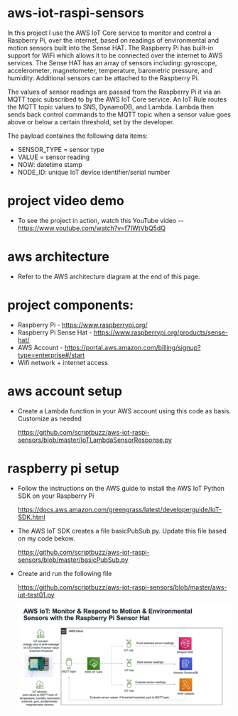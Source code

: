 # aws-iot-raspi-sensors

  In this project I use the AWS IoT Core service to monitor and control a Raspberry Pi, over the internet, based on readings of environmental and motion sensors built into the Sense HAT. The Raspberry Pi has built-in support for WiFi which allows it to be connected over the internet to AWS services. The Sense HAT has an array of sensors including: gyroscope, accelerometer, magnetometer, temperature, barometric pressure, and humidity. Additional sensors can be attached to the Raspberry Pi. 
  
  The values of sensor readings are passed from the Raspberry Pi it via an MQTT topic subscribed to by the AWS IoT Core service. An IoT Rule routes the MQTT topic values to SNS, DynamoDB, and Lambda. Lambda then sends back control commands to the MQTT topic when a sensor value goes above or below a certain threshold, set by the developer.
  
  The payload containes the following data items:
  * SENSOR_TYPE = sensor type
  * VALUE = sensor reading
  * NOW: datetime stamp
  * NODE_ID: unique IoT device identifier/serial number

# project video demo
- To see the project in action, watch this YouTube video
-- https://www.youtube.com/watch?v=f7IWtVbQ5dQ

# aws architecture
- Refer to the AWS architecture diagram at the end of this page. 

# project components:
   * Raspberry Pi - https://www.raspberrypi.org/
   * Raspberry Pi Sense Hat - https://www.raspberrypi.org/products/sense-hat/
   * AWS Account - https://portal.aws.amazon.com/billing/signup?type=enterprise#/start
   * Wifi network + internet access

# aws account setup

- Create a Lambda function in your AWS account using this code as basis. Customize as needed

  https://github.com/scriptbuzz/aws-iot-raspi-sensors/blob/master/IoTLambdaSensorResponse.py

# raspberry pi setup

- Follow the instructions on the AWS guide to install the AWS IoT Python SDK on your Raspberry Pi

  https://docs.aws.amazon.com/greengrass/latest/developerguide/IoT-SDK.html


- The AWS IoT SDK creates a file basicPubSub.py. Update this file based on my code bekow.

  https://github.com/scriptbuzz/aws-iot-raspi-sensors/blob/master/basicPubSub.py

- Create and run the following file

  https://github.com/scriptbuzz/aws-iot-raspi-sensors/blob/master/aws-iot-test01.py


  ![GitHub Logo](mbx-aws-iot-raspi-sensors.jpg)
